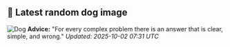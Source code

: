 ## 🐶 Latest random dog image
![Dog](https://images.dog.ceo/breeds/bakharwal-indian/Bakharwal.jpg)
**Advice:** "For every complex problem there is an answer that is clear, simple, and wrong."
*Updated: 2025-10-02 07:31 UTC*
